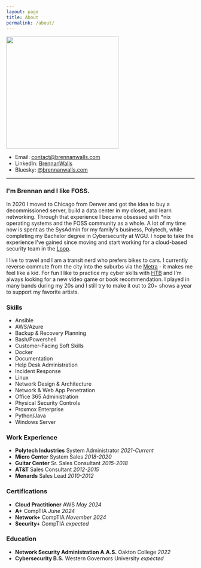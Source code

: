```yaml
---
layout: page
title: About
permalink: /about/
---
```


<img src="../assets/images/author.jpg" height="300px">

- Email: [contact@brennanwalls.com](mailto:contact@brennanwalls.com)
- LinkedIn: <a href="https://linkedin.com/in/brennanwalls" target="_blank">BrennanWalls</a>
- Bluesky: <a href="https://bsky.app/profile/brennanwalls.com" target="_blank">@brennanwalls.com</a>

---

### I'm Brennan and I like FOSS.
In 2020 I moved to Chicago from Denver and got the idea to buy a decommissioned server, build a data center in my closet, and learn networking. Through that experience I became obsessed with &#42;nix operating systems and the FOSS community as a whole. A lot of my time now is spent as the SysAdmin for my family's business, Polytech, while completing my Bachelor degree in Cybersecurity at WGU. I hope to take the experience I've gained since moving and start working for a cloud-based security team in the <a href="https://en.wikipedia.org/wiki/Chicago_Loop" target="_blank">Loop</a>.

I live to travel and I am a transit nerd who prefers bikes to cars. I currently reverse commute from the city into the suburbs via the <a href="https://en.wikipedia.org/wiki/Metra" target="_blank">Metra</a> - it makes me feel like a kid. For fun I like to practice my cyber skills with <a href="https://app.hackthebox.com/users/931380" target="_blank">HTB</a> and I'm always looking for a new video game or book recommendation. I played in many bands during my 20s and I still try to make it out to 20+ shows a year to support my favorite artists.

### Skills
- Ansible
- AWS/Azure
- Backup & Recovery Planning
- Bash/Powershell
- Customer-Facing Soft Skills
- Docker
- Documentation
- Help Desk Administration
- Incident Response
- Linux
- Network Design & Architecture
- Network & Web App Penetration
- Office 365 Administration
- Physical Security Controls
- Proxmox Enterprise
- Python/Java
- Windows Server

### Work Experience
- **Polytech Industries** System Administrator *2021-Current*
- **Micro Center** System Sales *2018-2020*
- **Guitar Center** Sr. Sales Consultant *2015-2018*
- **AT&T** Sales Consultant *2012-2015*
- **Menards** Sales Lead *2010-2012*

### Certifications
- **Cloud Practitioner** AWS *May 2024*
- **A+** CompTIA *June 2024*
- **Network+** CompTIA *November 2024*
- **Security+** CompTIA *expected*

### Education
- **Network Security Administration A.A.S.** Oakton College *2022*
- **Cybersecurity B.S.** Western Governors University *expected*


